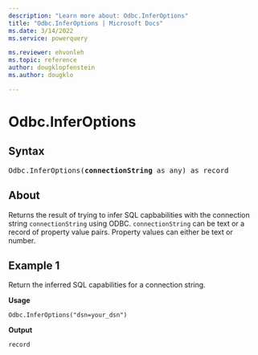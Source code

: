 ```yaml
---
description: "Learn more about: Odbc.InferOptions"
title: "Odbc.InferOptions | Microsoft Docs"
ms.date: 3/14/2022
ms.service: powerquery

ms.reviewer: ehvonleh
ms.topic: reference
author: dougklopfenstein
ms.author: dougklo

---
```

# Odbc.InferOptions

## Syntax

<pre>
Odbc.InferOptions(<b>connectionString</b> as any) as record
</pre>

## About

Returns the result of trying to infer SQL capbabilities with the connection string `connectionString` using ODBC. `connectionString` can be text or a record of property value pairs. Property values can either be text or number.

## Example 1

Return the inferred SQL capabilities for a connection string.

**Usage**

```powerquery-m
Odbc.InferOptions("dsn=your_dsn")
```

**Output**

```powerquery-m
record
```
